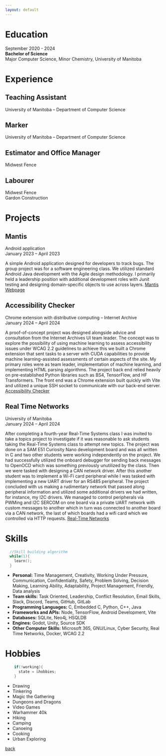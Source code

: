 ```yaml
---
layout: default
---
```


# Education

September 2020 - 2024  
**Bachelor of Science**  
Major Computer Science, Minor Chemistry, University of Manitoba  

# Experience
## Teaching Assistant
University of Manitoba – Department of Computer Science    
  
## Marker
University of Manitoba – Department of Computer Science  

## Estimator and Office Manager
Midwest Fence  

## Labourer
Midwest Fence  
Gardon Construction  


# Projects
## Mantis
Android application  
January 2023 – April 2023  

A simple Android application designed for developers to track bugs. The group project was for a software engineering class. We utilized standard Android Java development with the Agile design methodology. I primarily held a leadership position with additional development roles with Junit testing and designing domain-specific objects to use across layers. [Mantis Webpage](https://rozennoureev.github.io/Mantis-website/)  

## Accessibility Checker
Chrome extension with distributive computing – Internet Archive  
January 2024 – April 2024  

A proof-of-concept project was designed alongside advice and consultation from the Internet Archives UI team leader. The concept was to explore the possibility of using machine learning to assess accessibility issues under WCAG 2.2 guidelines to achieve this we built a Chrome extension that sent tasks to a server with CUDA capabilities to provide machine learning-assisted assessments of certain aspects of the site. My primary roles were as team leader, implementation of machine learning, and implementing HTML parsing algorithms. The project back end relied heavily on pre-established Python libraries such as BS4, TensorFlow, and HF Transformers. The front end was a Chrome extension built quickly with Vite and utilized a unique SSH socket to communicate with our back-end server. [Accessibility Checker](https://github.com/AMarinic92/4560-IA-Accessibility-Checker)  

## Real Time Networks
University of Manitoba   
January 2024 – April 2024   

After completing a fourth-year Real-Time Systems class I was invited to take a topics project to investigate if it was reasonable to ask students taking the Real-Time Systems class to attempt new topics. The project was done on a SAM E51 Curiosity Nano development board and was all written in C and two other students were working independently on the project. We had successfully utilized the onboard debugger for sending back messages to OpenOCD which was something previously unutilized by the class. Then we were tasked with designing a CAN network driver. After this another student was to implement a Wi-Fi card peripheral while I was tasked with implementing a new UART driver for an RS485 peripheral. The project concluded with us making a rudimentary network that passed along peripheral information and utilized some additional drivers we had written, for instance, my I2C drivers. We managed to control peripherals via PWMing and I2C SERCOM on one board via a private UART network with custom messages to another which in turn was connected to another board via a CAN network, the last of which boards had a wifi card which we controlled via HTTP requests. [Real-Time Networks](https://github.com/University-of-Manitoba-Computer-Science/RealTimeNetworking)

# Skills

```c
  //Skill building algorithm
  while(1){
    learn();
  }
```

*   **Personal:** Time Management, Creativity, Working Under Pressure, Communication, Confidentiality, Safety, Problem Solving, Decision Making, Learning Ability, Adaptability, Project Management, Friendly, Data analysis
*   **Team skills:** Task Oriented, Leadership, Conflict Resolution, Email Skills, Slack, Discord, Teams, GitHub, GitLab
*   **Programming Languages:** C, Embedded C, Python, C++, Java
*   **Frameworks and APIs:** Node, TensorFlow, Android Development, Vite
*   **Databases:** SQLite, Neo4j, HSQLDB
*   **Engines:** Godot, Unity, Source SDK		
*   **Other Computer Skills:** Microsoft 365, GNU/Linux, Cyber Security, Real Time Networks, Docker, WCAG 2.2	


# Hobbies

```c
    if(!working){
      state = &hobbies;
    }
```
*   Drawing
*   Tinkering
*   Magic the Gathering
*   Dungeons and Dragons
*   Video Games
*   Warhammer 40k
*   Hiking
*   Camping
*   Canoeing
*   Cooking
*   Urban Exploring 

[back](./)
